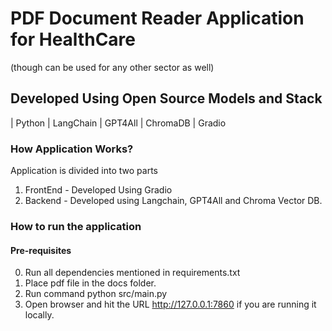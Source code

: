# PDF Document Reader Application for HealthCare
(though can be used for any other sector as well)

## Developed Using Open Source Models and Stack
| Python | LangChain | GPT4All | ChromaDB | Gradio

### How Application Works?
Application is divided into two parts 
1. FrontEnd - Developed Using Gradio
2. Backend - Developed using Langchain, GPT4All and Chroma Vector DB.


### How to run the application
#### Pre-requisites
0. Run all dependencies mentioned in requirements.txt
1. Place pdf file in the docs folder.
2. Run command python src/main.py
3. Open browser and hit the URL http://127.0.0.1:7860 if you are running it locally.


